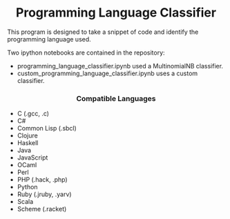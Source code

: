 # <div align="center">Programming Language Classifier </div>

This program is designed to take a snippet of code and identify the programming language used.

Two ipython notebooks are contained in the repository:
* programming_language_classifier.ipynb used a MultinomialNB classifier.
* custom_programming_language_classifier.ipynb uses a custom classifier.

### <div align="center">Compatible Languages </div>
* C (.gcc, .c)
* C#
* Common Lisp (.sbcl)
* Clojure
* Haskell
* Java
* JavaScript
* OCaml
* Perl
* PHP (.hack, .php)
* Python
* Ruby (.jruby, .yarv)
* Scala
* Scheme (.racket)
